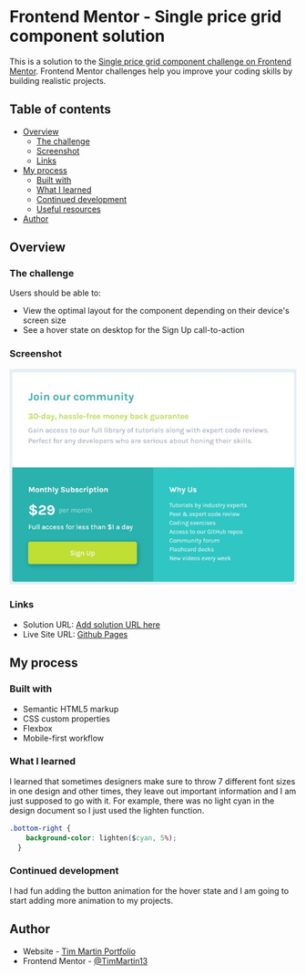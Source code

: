 # Frontend Mentor - Single price grid component solution

This is a solution to the [Single price grid component challenge on Frontend Mentor](https://www.frontendmentor.io/challenges/single-price-grid-component-5ce41129d0ff452fec5abbbc). Frontend Mentor challenges help you improve your coding skills by building realistic projects. 

## Table of contents

- [Overview](#overview)
  - [The challenge](#the-challenge)
  - [Screenshot](#screenshot)
  - [Links](#links)
- [My process](#my-process)
  - [Built with](#built-with)
  - [What I learned](#what-i-learned)
  - [Continued development](#continued-development)
  - [Useful resources](#useful-resources)
- [Author](#author)


## Overview

### The challenge

Users should be able to:

- View the optimal layout for the component depending on their device's screen size
- See a hover state on desktop for the Sign Up call-to-action

### Screenshot

![Desktop](./images/desktop.jpg)


### Links

- Solution URL: [Add solution URL here](https://your-solution-url.com)
- Live Site URL: [Github Pages](https://timmartin13.github.io/single-price-grid-component/)

## My process

### Built with

- Semantic HTML5 markup
- CSS custom properties
- Flexbox
- Mobile-first workflow

### What I learned

I learned that sometimes designers make sure to throw 7 different font sizes in one design and other times, they leave out important information and I am just supposed to go with it. For example, there was no light cyan in the design document so I just used the lighten function.

```css
.bottom-right {
    background-color: lighten($cyan, 5%);
  }
```

### Continued development

I had fun adding the button animation for the hover state and I am going to start adding more animation to my projects.

## Author

- Website - [Tim Martin Portfolio](https://timmartin13.github.io/react-portfolio/)
- Frontend Mentor - [@TimMartin13](https://www.frontendmentor.io/profile/TimMartin13)

